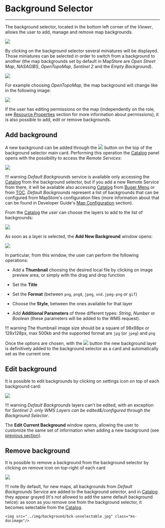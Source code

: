 # Background Selector
*********************

The background selector, located in the bottom left corner of the *Viewer*, allows the user to add, manage and remove map backgrounds.

<img src="../img/background/background.jpg" class="ms-docimage"/>

By clicking on the background selector several miniatures will be displayed. Those miniatures can be selected in order to switch from a background to another (the map backgrounds set by default in MapStore are *Open Street Map*, *NASAGIBS*, *OpenTopoMap*, *Sentinel 2* and the *Empty Background*). 

<img src="../img/background/bck-available.jpg" class="ms-docimage" style="max-width:500px;"/>

For example choosing *OpenTopoMap*, the map background will change like in the following image:

<img src="../img/background/back-selector.jpg" class="ms-docimage"/>

If the user has editing permissions on the map (independently on the role, see [Resource Properties](resources-properties.md) section for more information about permissions), it is also possible to add, edit or remove backgrounds.

## Add background

A new background can be added through the <img src="../img/button/+++.jpg" class="ms-docbutton"/> button on the top of the background selector main card. Performing this operation the [Catalog](catalog.md) panel opens with the possibility to access the *Remote Services*:

<img src="../img/background/bck-catalog.jpg" class="ms-docimage" style="max-width:500px;"/>

!!! warning
    *Default Backgrounds* service is available only accessing the [Catalog](catalog.md) from the background selector, but if you add a new Remote Service from there, it will be available also accessing [Catalog](catalog.md) from [Buger Menu](burger-menu.md) or from [TOC](toc.md). *Default Backgrounds* represent a list of backgrounds that can be configured from MapStore's configuration files (more information about that can be found in Developer Guide's [Map Configuration](../developer-guide/maps-configuration.md) section).

From the [Catalog](catalog.md) the user can choose the layers to add to the list of backgrounds:

<img src="../img/background/add-ocean.jpg" class="ms-docimage" style="max-width:500px;"/>

As soon as a layer is selected, the **Add New Background** window opens:

<img src="../img/background/add-new-bck.jpg" class="ms-docimage" style="max-width:500px;" />

In particular, from this window, the user can perform the following operations:

* Add a **Thumbnail** choosing the desired local file by clicking on image preview area, or simply with the drag and drop function 

* Set the **Title**

* Set the **Format** (between `png`, `png8`, `jpeg`, `vnd.jpeg-png` or `gif`)

* Choose the **Style**, between the ones available for that layer

* Add **Additional Parameters** of three different types: *String*, *Number* or *Boolean* (these parameters will be added to the WMS request).

!!! warning
    The thumbnail image size should be a square of 98x98px or 128x128px, max 500kb and the supported format are `jpg` (or `jpeg`) and `png`

Once the options are chosen, with the <img src="../img/button/add_group_confirm_button.jpg" class="ms-docbutton"/> button the new background layer is definitively added to the background selector as a card and automatically set as the current one.

## Edit background

It is possible to edit backgrounds by clicking on settings icon on top of each background card:

<img src="../img/background/edit-back-window.jpg" class="ms-docimage" style="max-width:600px;"/>

!!! warning
    *Default Backgrounds* layers can't be edited, with an exception for *Sentinel 2: only WMS Layers can be edited&/configured through the Background Selector*.

The **Edit Current Background** window opens, allowing the user to customize the same set of information when adding a new background (see [previous section](#add-background)).

## Remove background

It is possible to remove a background from the background selector by clicking on remove icon on top-right of each card

<img src="../img/background/bck-delete.jpg" class="ms-docimage" style="max-width:500px;"/>

!!! note
    By default, for new maps, all backgrounds from *Default Backgrounds* Service are added to the background selector, and in [Catalog](catalog.md) they appear grayed (it's not allowed to add the same default background twice): as soon as you remove one from the background selector, it becomes selectable from the [Catalog](catalog.md).

    <img src="../img/background/bck-unselectable.jpg" class="ms-docimage"/>
